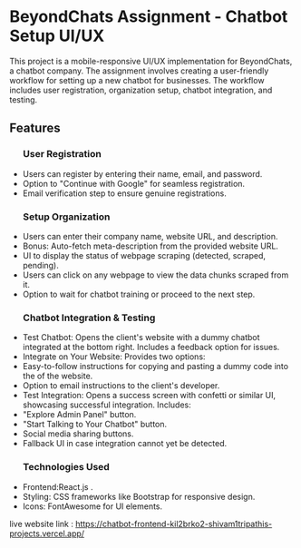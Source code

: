<h1>BeyondChats Assignment - Chatbot Setup UI/UX</h1>
This project is a mobile-responsive UI/UX implementation for BeyondChats, a chatbot company. The assignment involves creating a user-friendly workflow for setting up a new chatbot for businesses. The workflow includes user registration, organization setup, chatbot integration, and testing.

<h2>Features</h2>
<ul>
<h3>User Registration</h3>
<li>Users can register by entering their name, email, and password.</li>
<li>Option to "Continue with Google" for seamless registration.</li>
<li>Email verification step to ensure genuine registrations.</li>
</ul>

<ul>
<h3>Setup Organization</h3>
<li>Users can enter their company name, website URL, and description.</li>
<li>Bonus: Auto-fetch meta-description from the provided website URL.</li>
<li>UI to display the status of webpage scraping (detected, scraped, pending).</li>
<li>Users can click on any webpage to view the data chunks scraped from it.</li>
<li>Option to wait for chatbot training or proceed to the next step.</li>
</ul>

<ul>
<h3>Chatbot Integration & Testing</h3>
<li>Test Chatbot: Opens the client's website with a dummy chatbot integrated at the bottom right. Includes a feedback option for issues.</li>
<li>Integrate on Your Website: Provides two options:
<li>Easy-to-follow instructions for copying and pasting a dummy code into the <head> of the website.</li>
<li>
Option to email instructions to the client's developer.
</li>
</li>
<li>Test Integration: Opens a success screen with confetti or similar UI, showcasing successful integration. Includes:
<li>"Explore Admin Panel" button.</li>
<li>"Start Talking to Your Chatbot" button.</li>
<li>Social media sharing buttons.</li>
<li>Fallback UI in case integration cannot yet be detected.</li>
</li>

</ul>

<ul>
<h3>Technologies Used</h3>
<li>Frontend:React.js .</li>
<li>
Styling: CSS frameworks like Bootstrap for responsive design.</li>
<li>Icons: FontAwesome  for UI elements.</li>
</ul>

live website link : https://chatbot-frontend-kil2brko2-shivam1tripathis-projects.vercel.app/